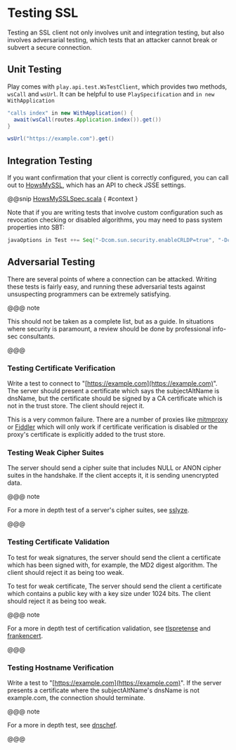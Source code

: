 <a id="testingssl"></a>
# Testing SSL

Testing an SSL client not only involves unit and integration testing,
but also involves adversarial testing, which tests that an attacker
cannot break or subvert a secure connection.

## Unit Testing

Play comes with `play.api.test.WsTestClient`, which provides two
methods, `wsCall` and `wsUrl`. It can be helpful to use
`PlaySpecification` and `in new WithApplication`

```scala
"calls index" in new WithApplication() {
  await(wsCall(routes.Application.index()).get())
}
```

```scala
wsUrl("https://example.com").get()
```

## Integration Testing

If you want confirmation that your client is correctly configured, you
can call out to [HowsMySSL](https://www.howsmyssl.com/s/api.html),
which has an API to check JSSE settings.

@@snip [HowsMySSLSpec.scala](./code/HowsMySSLSpec.scala) { #context }

Note that if you are writing tests that involve custom configuration
such as revocation checking or disabled algorithms, you may need to pass
system properties into SBT:

```sbt
javaOptions in Test ++= Seq("-Dcom.sun.security.enableCRLDP=true", "-Dcom.sun.net.ssl.checkRevocation=true", "-Djavax.net.debug=all")
```

## Adversarial Testing

There are several points of where a connection can be attacked. Writing
these tests is fairly easy, and running these adversarial tests against
unsuspecting programmers can be extremely satisfying.

@@@ note

This should not be taken as a complete list, but as a
guide. In situations where security is paramount, a review should be
done by professional info-sec consultants.

@@@

### Testing Certificate Verification

Write a test to connect to "[https://example.com](https://example.com)". The server should
present a certificate which says the subjectAltName is dnsName, but the
certificate should be signed by a CA certificate which is not in the
trust store. The client should reject it.

This is a very common failure. There are a number of proxies like
[mitmproxy](https://mitmproxy.org) or
[Fiddler](http://www.telerik.com/fiddler) which will only work if
certificate verification is disabled or the proxy's certificate is
explicitly added to the trust store.

### Testing Weak Cipher Suites

The server should send a cipher suite that includes NULL or ANON cipher
suites in the handshake. If the client accepts it, it is sending
unencrypted data.

@@@ note

For a more in depth test of a server's cipher suites, see
[sslyze](https://github.com/iSECPartners/sslyze).

@@@

### Testing Certificate Validation

To test for weak signatures, the server should send the client a
certificate which has been signed with, for example, the MD2 digest
algorithm. The client should reject it as being too weak.

To test for weak certificate, The server should send the client a
certificate which contains a public key with a key size under 1024 bits.
The client should reject it as being too weak.

@@@ note

For a more in depth test of certification validation, see
[tlspretense](https://github.com/iSECPartners/tlspretense) and
[frankencert](https://github.com/sumanj/frankencert).

@@@

### Testing Hostname Verification

Write a test to "[https://example.com](https://example.com)". If the server presents a
certificate where the subjectAltName's dnsName is not example.com, the
connection should terminate.

@@@ note

For a more in depth test, see
[dnschef](https://tersesystems.com/2014/03/31/testing-hostname-verification/).

@@@